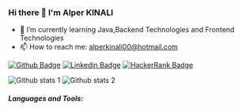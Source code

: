 ### Hi there 👋 I'm Alper KINALI



- 🌱 I’m currently learning Java,Backend Technologies and Frontend Technologies
- 📫 How to reach me: alperkinali00@hotmail.com

[![Github Badge](https://img.shields.io/badge/GitHub-100000?style=for-the-badge&logo=github&logoColor=white)](https://github.com/alperKinali) 
[![Linkedin Badge](https://img.shields.io/badge/LinkedIn-0077B5?style=for-the-badge&logo=linkedin&logoColor=white)](https://www.linkedin.com/in/alperkinali/) 
[![HackerRank Badge](https://img.shields.io/badge/-Hackerrank-2EC866?style=for-the-badge&logo=HackerRank&logoColor=white)](https://www.hackerrank.com/alperkinali001)

![Github stats 1](https://github-readme-stats.vercel.app/api?username=alperKinali&show_icons=true&theme=gradient) ![Github stats 2](https://github-readme-stats.vercel.app/api?username=alperKinali&show_icons=true&theme=radical)


##### Languages and Tools:




